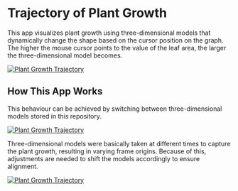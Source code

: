 # Trajectory of Plant Growth

This app visualizes plant growth using three-dimensional models that dynamically change the shape based on the cursor position on the graph. The higher the mouse cursor points to the value of the leaf area, the larger the three-dimensional model becomes.

[![Plant Growth Trajectory](https://img.youtube.com/vi/3VMjN8_CZ1s/0.jpg)](https://www.youtube.com/watch?v=3VMjN8_CZ1s)

## How This App Works

This behaviour can be achieved by switching between three-dimensional models stored in this repository.

[![Plant Growth Trajectory](https://img.youtube.com/vi/i3Br8mIPQIU/0.jpg)](https://www.youtube.com/watch?v=i3Br8mIPQIU)


Three-dimensional models were basically taken at different times to capture the plant growth, resulting in varying frame origins. Because of this, adjustments are needed to shift the models accordingly to ensure alignment.

[![Plant Growth Trajectory](https://img.youtube.com/vi/b7BMNfoHqaA/0.jpg)](https://www.youtube.com/watch?v=b7BMNfoHqaA)
